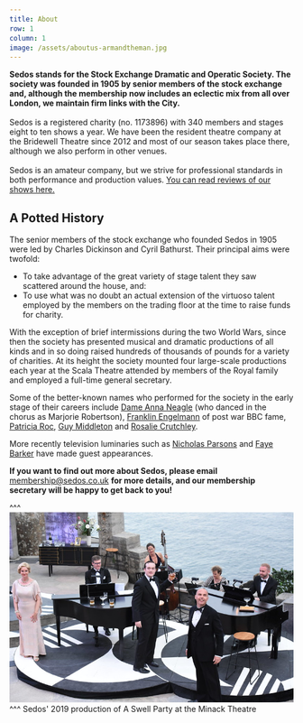 ```yaml
---
title: About
row: 1
column: 1
image: /assets/aboutus-armandtheman.jpg
---
```

**Sedos stands for the Stock Exchange Dramatic and Operatic Society. The society was founded in 1905 by senior members of the stock exchange and, although the membership now includes an eclectic mix from all over London, we maintain firm links with the City.**\
\
Sedos is a registered charity (no. 1173896) with 340 members and stages eight to ten shows a year. We have been the resident theatre company at the Bridewell Theatre since 2012 and most of our season takes place there, although we also perform in other venues.\
\
Sedos is an amateur company, but we strive for professional standards in both performance and production values. [You can read reviews of our shows here.](/about/in-the-press)

## A Potted History

The senior members of the stock exchange who founded Sedos in 1905 were led by Charles Dickinson and Cyril Bathurst. Their principal aims were twofold:

* To take advantage of the great variety of stage talent they saw scattered around the house, and:
* To use what was no doubt an actual extension of the virtuoso talent employed by the members on the trading floor at the time to raise funds for charity.

With the exception of brief intermissions during the two World Wars, since then the society has presented musical and dramatic productions of all kinds and in so doing raised hundreds of thousands of pounds for a variety of charities. At its height the society mounted four large-scale productions each year at the Scala Theatre attended by members of the Royal family and employed a full-time general secretary.

Some of the better-known names who performed for the society in the early stage of their careers include [Dame Anna Neagle](http://en.wikipedia.org/wiki/Anna_Neagle) (who danced in the chorus as Marjorie Robertson), [Franklin Engelmann](http://en.wikipedia.org/wiki/Franklin_Engelmann) of post war BBC fame, [Patricia Roc](http://en.wikipedia.org/wiki/Patricia_Roc), [Guy Middleton](http://en.wikipedia.org/wiki/Guy_Middleton) and [Rosalie Crutchley](http://en.wikipedia.org/wiki/Rosalie_Crutchley).

More recently television luminaries such as [Nicholas Parsons](https://en.wikipedia.org/wiki/Nicholas_Parsons) and [Faye Barker](http://en.wikipedia.org/wiki/Faye_Barker) have made guest appearances. 

**If you want to find out more about Sedos, please email** [membership@sedos.co.uk](membership@sedos.co.uk) **for more details, and our membership secretary will be happy to get back to you!**

^^^ ![](/assets/48114677321_bd0b9e8b25_c.jpg)
^^^ Sedos' 2019 production of A Swell Party at the Minack Theatre
